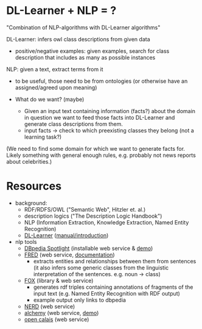 # DL-Learner + NLP = ?

"Combination of NLP-algorithms with DL-Learner algorithms"

DL-Learner: infers owl class descriptions from given data

- positive/negative examples: given examples, search for class
    description that includes as many as possible instances

NLP: given a text, extract terms from it

- to be useful, those need to be from ontologies (or otherwise
    have an assigned/agreed upon meaning)

- What do we want? (maybe)
    * Given an input text containing information (facts?) about the
        domain in question we want to feed those facts into DL-Learner
        and generate class descriptions from them.
    * input facts -> check to which preexisting classes they belong
        (not a learning task?)

(We need to find some domain for which we want to generate facts for.
Likely something with general enough rules, e.g. probably not news
reports about celebrities.)

# Resources

- background:
    * RDF/RDFS/OWL ("Semantic Web", Hitzler et. al.)
    * description logics ("The Description Logic Handbook")
    * NLP (Information Extraction, Knowledge Extraction,
        Named Entity Recognition)
    * [DL-Learner](http://dllearner.org) ([manual/introduction](http://dl-learner.org/files/dl-learner-manual.pdf))
- nlp tools
    * [DBpedia Spotlight](https://github.com/dbpedia-spotlight/dbpedia-spotlight/wiki)
        (installable web service & [demo](http://spotlight.dbpedia.org/demo/))
    * [FRED](http://wit.istc.cnr.it/stlab-tools/fred) (web service,
        [documentation](http://wit.istc.cnr.it/stlab-tools/fred/api))
        - extracts entities and relationships between them from sentences
            (it also infers some generic classes from the linguistic
             interpretation of the sentences. e.g. noun -> class)
    * [FOX](http://aksw.org/Projects/FOX.html) (library & web service)
        - generates rdf triples containing annotations of fragments
            of the input text (e.g. Named Entity Recognition with RDF output)
        - example output only links to dbpedia
    * [NERD](http://nerd.eurecom.fr/documentation) (web service)
    * [alchemy](http://alchemyapi.com) (web service, [demo](http://www.alchemyapi.com/products/demo/))
    * [open calais](http://opencalais.com) (web service)
